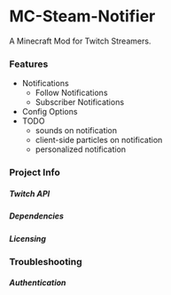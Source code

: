 # MC-Steam-Notifier
A Minecraft Mod for Twitch Streamers.
### Features
- Notifications
    * Follow Notifications
    * Subscriber Notifications
- Config Options
- TODO
    * sounds on notification
    * client-side particles on notification
    * personalized notification
### Project Info
##### Twitch API
##### Dependencies
##### Licensing
### Troubleshooting
##### Authentication